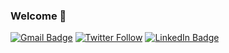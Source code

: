 ### Welcome 👋 

[![Gmail Badge](https://img.shields.io/badge/-jackgisby@gmail.com-c14438?style=flat-square&logo=Gmail&logoColor=white&link=mailto:jackgisby@gmail.com)](mailto:jackgisby@gmail.com)
[![Twitter Follow](https://img.shields.io/twitter/follow/jack_gisby?style=flat-square)](https://twitter.com/intent/follow?screen_name=jack_gisby)
[![LinkedIn Badge](https://img.shields.io/badge/-LinkedIn-blue?style=flat-square&logo=Linkedin&logoColor=white&link=https://www.linkedin.com/in/jack-gisby-685407158/)](https://www.linkedin.com/in/jack-gisby-685407158/)
